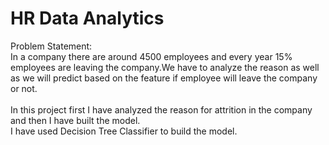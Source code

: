 # HR Data Analytics
Problem Statement:<br>
In a company there are around 4500 employees and every year 15% employees are leaving the company.We have to analyze the reason as well as we will predict based on the feature if employee will leave the company or not.<br><br>
In this project first I have analyzed the reason for attrition in the company and then I have built the model.<br>
I have used Decision Tree Classifier to build the model. 
